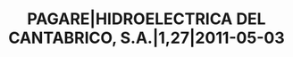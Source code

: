 ---
layout: asset
title: PAGARE|HIDROELECTRICA DEL CANTABRICO, S.A.|1,27|2011-05-03
isin: ES05060254G7
---